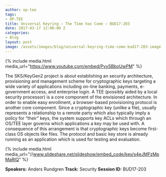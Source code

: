 ```yaml
---
author: op-tee
tags:
- OP-TEE
title: Universal Keyring – The Time has Come – BUD17-203
date: 2017-03-17 12:00:00 Z
categories:
- Blog
layout: post
image: /assets/images/blog/universal-keyring-time-come-bud17-203-image.jpg
---
```


{% include media.html media_url="https://www.youtube.com/embed/PvySBboUwPM" %}

The SKS/KeyGen2 project is about establishing an security architecture, provisioning and management scheme for cryptographic keys targeting a wide variety of applications including on-line banking, payments, e-government access, and enterprise login. A TEE (possibly aided by a local security processor) is a core component of the envisioned architecture. In order to enable easy enrollment, a browser-based provisioning protocol is another core component. Since a cryptographic key (unlike a file), usually represents a relationship to a remote party which also typically imply a policy for “their” keys, the system supports key ACLs which through an OS/TEE layer governs which applications a key may be used with. A consequence of this arrangement is that cryptographic keys become first-class OS objects like files. The protocol and basic key store is already running as an application which is used for testing and evaluation.

{% include media.html media_url="//www.slideshare.net/slideshow/embed_code/key/s4eJMFzMpMaRIQ" %}

**Speakers:** Anders Rundgren
**Track:** Security
**Session ID:** BUD17-203
